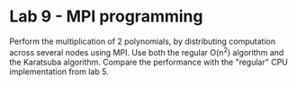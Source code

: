 # Lab 9 - MPI programming

Perform the multiplication of 2 polynomials, by distributing computation across several nodes using MPI. Use both the regular O(n<sup>2</sup>) algorithm and the Karatsuba algorithm. Compare the performance with the "regular" CPU implementation from lab 5.
